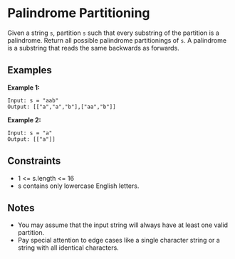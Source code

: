 # Palindrome Partitioning

Given a string `s`, partition `s` such that every substring of the partition is a palindrome. Return all possible palindrome partitionings of `s`. A palindrome is a substring that reads the same backwards as forwards.

## Examples

**Example 1:**

```
Input: s = "aab"
Output: [["a","a","b"],["aa","b"]]
```

**Example 2:**

```
Input: s = "a"
Output: [["a"]]
```

## Constraints

- 1 <= s.length <= 16
- s contains only lowercase English letters.

## Notes

- You may assume that the input string will always have at least one valid partition.
- Pay special attention to edge cases like a single character string or a string with all identical characters.